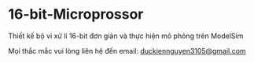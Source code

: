 # 16-bit-Microprossor
Thiết kế bộ vi xử lí 16-bit đơn giản và thực hiện mô phỏng trên ModelSim

Mọi thắc mắc vui lòng liên hệ đến email: duckiennguyen3105@gmail.com
